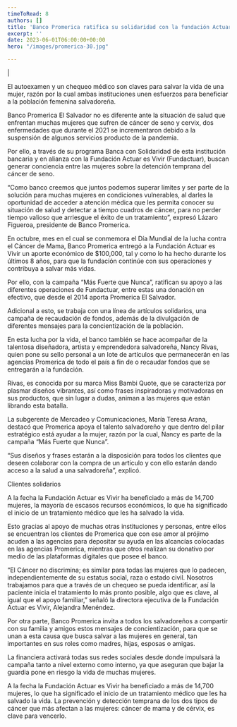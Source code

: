 ```yaml
---
timeToRead: 8
authors: []
title: 'Banco Promerica ratifica su solidaridad con la fundación Actuar es Vivir con la campaña “Más Fuerte que Nunca”.'
excerpt: ''
date: 2023-06-01T06:00:00+00:00
hero: "/images/promerica-30.jpg"

---
```

|




El autoexamen y un chequeo médico son claves para salvar la vida de una mujer, razón por la cual ambas instituciones unen esfuerzos para beneficiar a la población femenina salvadoreña. 

Banco Promerica El Salvador no es diferente ante la situación de salud que enfrentan muchas mujeres que sufren de cáncer de seno y cervix, dos enfermedades que durante el 2021 se incrementaron debido a la suspensión de algunos servicios producto de la pandemia. 

Por ello, a través de su programa Banca con Solidaridad de esta institución bancaria y en alianza con la Fundación Actuar es Vivir (Fundactuar), buscan generar conciencia entre las mujeres sobre la detención temprana del cáncer de seno.

“Como banco creemos que juntos podemos superar límites y ser parte de la solución para muchas mujeres en condiciones vulnerables, al darles la oportunidad de acceder a atención médica que les permita conocer su situación de salud y detectar a tiempo cuadros de cáncer, para no perder tiempo valioso que arriesgue el éxito de un tratamiento”, expresó Lázaro Figueroa, presidente de Banco Promerica.

En octubre, mes en el cual se conmemora el Día Mundial de la lucha contra el Cáncer de Mama, Banco Promerica entregó a la Fundación Actuar es Vivir un aporte económico de $100,000, tal y como lo ha hecho durante los últimos 8 años, para que la fundación continúe con sus operaciones y contribuya a salvar más vidas.

Por ello, con la campaña “Más Fuerte que Nunca”, ratifican su apoyo a las diferentes operaciones de Fundactuar, entre estas una donación en efectivo, que desde el 2014 aporta Promerica El Salvador.

Adicional a esto, se trabaja con una línea de artículos solidarios, una campaña de recaudación de fondos, además de la divulgación de diferentes mensajes para la concientización de la población.   

En esta lucha por la vida, el banco también se hace acompañar de la talentosa diseñadora, artista y emprendedora salvadoreña, Nancy Rivas, quien pone su sello personal a un lote de artículos que permanecerán en las agencias Promerica de todo el país a fin de o recaudar fondos que se entregarán a la fundación.

Rivas, es conocida por su marca Miss Bambi Quote, que se caracteriza por plasmar diseños vibrantes, así como frases inspiradoras y motivadoras en sus productos, que sin lugar a dudas, animan a las mujeres que están librando esta batalla.

La subgerente de Mercadeo y Comunicaciones, María Teresa Arana, destacó que Promerica apoya el talento salvadoreño y que dentro del pilar estratégico está ayudar a la mujer, razón por la cual, Nancy es parte de la campaña “Más Fuerte que Nunca”.

“Sus diseños y frases estarán a la disposición para todos los clientes que deseen colaborar con la compra de un artículo y con ello estarán dando acceso a la salud a una salvadoreña”, explicó.

Clientes solidarios

A la fecha la Fundación Actuar es Vivir ha beneficiado a más de 14,700 mujeres, la mayoría de escasos recursos económicos, lo que ha significado el inicio de un tratamiento médico que les ha salvado la vida. 

Esto gracias al apoyo de muchas otras instituciones y personas, entre ellos se encuentran los clientes de Promerica que con ese amor al prójimo acuden a las agencias para depositar su ayuda en las alcancías colocadas en las agencias Promerica, mientras que otros realizan su donativo por medio de las plataformas digitales que posee el banco.

“El Cáncer no discrimina; es similar para todas las mujeres que lo padecen, independientemente de su estatus social, raza o estado civil. Nosotros trabajamos para que a través de un chequeo se pueda identificar, así la paciente inicia el tratamiento lo más pronto posible, algo que es clave, al igual que el apoyo familiar,” señaló la directora ejecutiva de la Fundación Actuar es Vivir, Alejandra Menéndez.

Por otra parte, Banco Promerica invita a todos los salvadoreños a compartir con su familia y amigos estos mensajes de concientización, para que se unan a esta causa que busca salvar a las mujeres en general, tan importantes en sus roles como madres, hijas, esposas o amigas.

La financiera activará todas sus redes sociales desde donde impulsará la campaña tanto a nivel externo como interno, ya que aseguran que bajar la guardia pone en riesgo la vida de muchas mujeres.

A la fecha la Fundación Actuar es Vivir ha beneficiado a más de 14,700 mujeres, lo que ha significado el inicio de un tratamiento médico que les ha salvado la vida. La prevención y detección temprana de los dos tipos de cáncer que más afectan a las mujeres: cáncer de mama y de cérvix, es clave para vencerlo.
